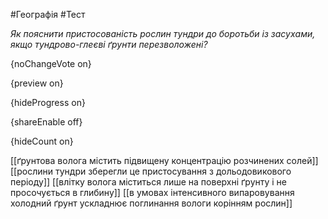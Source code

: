 #Географія #Тест

*Як пояснити пристосованість рослин тундри до боротьби із засухами, якщо тундрово-глеєві ґрунти перезволожені?*

{noChangeVote on}

{preview on}

{hideProgress on}

{shareEnable off}

{hideCount on}

[[ґрунтова волога містить підвищену концентрацію розчинених солей]]
[[рослини тундри зберегли це пристосування з дольодовикового періоду]]
[[влітку волога міститься лише на поверхні ґрунту і не просочується в глибину]]
[[в умовах інтенсивного випаровування холодний ґрунт ускладнює поглинання вологи корінням рослин]]
